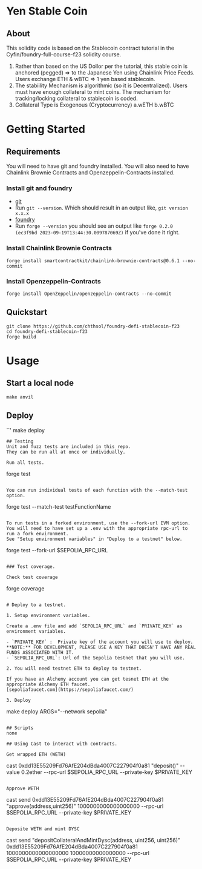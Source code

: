 # Yen Stable Coin

## About
This solidity code is based on the Stablecoin contract tutorial in the Cyfin/foundry-full-course-f23 solidity course.
1. Rather than based on the US Dollor per the tutorial, this stable coin is anchored (pegged) => to the Japanese Yen
   using Chainlink Price Feeds. Users exchange ETH & wBTC  => 1 yen based stablecoin. 
2. The stabiility Mechanism is algorithmic (so it is Decentralized). Users must have enough collateral to mint coins.
   The mechanism for tracking/locking collateral to stablecoin is coded.
3. Collateral Type is Exogenous (Cryptocurrency)
   a.wETH
   b.wBTC

# Getting Started
## Requirements
You will need to have git and foundry installed. You will also need to have Chainlink Brownie Contracts and Openzeppelin-Contracts installed.

### Install git and foundry
- [git](https://git-scm.com/book/en/v2/Getting-Started-Installing-Git)
 - Run `git --version`. Which should result in an output like, `git version x.x.x`
- [foundry](https://getfoundry.sh/)
 - Run `forge --version` you should see an output like `forge 0.2.0 (ec3f9bd 2023-09-19T13:44:30.009787069Z)` if you've done it right.

### Install Chainlink Brownie Contracts
```
forge install smartcontractkit/chainlink-brownie-contracts@0.6.1 --no-commit
```
### Install Openzeppelin-Contracts
```
forge install OpenZeppelin/openzeppelin-contracts --no-commit
```

## Quickstart
```
git clone https://github.com/chthsol/foundry-defi-stablecoin-f23
cd foundry-defi-stablecoin-f23
forge build
```

# Usage

## Start a local node
```
make anvil
```

## Deploy
``'
make deploy
```
## Testing
Unit and fuzz tests are included in this repo.
They can be run all at once or individually.

Run all tests.
```
forge test
```

You can run individual tests of each function with the --match-test option.
```
forge test --match-test testFunctionName
```

To run tests in a forked environment, use the --fork-url EVM option.
You will need to have set up a .env with the appropriate rpc-url to run a fork environment.
See "Setup environment variables" in "Deploy to a testnet" below.
```
forge test --fork-url $SEPOLIA_RPC_URL
```

### Test coverage.

Check test coverage
```
forge coverage
```

# Deploy to a testnet.

1. Setup environment variables.

Create a .env file and add `SEPOLIA_RPC_URL` and `PRIVATE_KEY` as environment variables.

- `PRIVATE_KEY` :  Private key of the account you will use to deploy. **NOTE:** FOR DEVELOPMENT, PLEASE USE A KEY THAT DOESN'T HAVE ANY REAL FUNDS ASSOCIATED WITH IT.
- `SEPOLIA_RPC_URL`: Url of the Sepolia testnet that you will use.

2. You will need testnet ETH to deploy to testnet.

If you have an Alchemy account you can get tesnet ETH at the appropriate Alchemy ETH faucet.
[sepoliafaucet.com](https://sepoliafaucet.com/)

3. Deploy
```
make deploy ARGS="--network sepolia"
```

## Scripts
none

## Using Cast to interact with contracts.

Get wrapped ETH (WETH)
```
cast 0xdd13E55209Fd76AfE204dBda4007C227904f0a81 "deposit()" --value 0.2ether --rpc-url $SEPOLIA_RPC_URL --private-key $PRIVATE_KEY
```

Approve WETH 
```
cast send 0xdd13E55209Fd76AfE204dBda4007C227904f0a81 "approve(address,uint256)" <dyscEngineContractAddress> 1000000000000000000 --rpc-url $SEPOLIA_RPC_URL --private-key $PRIVATE_KEY
```

Deposite WETH and mint DYSC
```
cast send <dyscEngineContractAddress> "depositCollateralAndMintDysc(address, uint256, uint256)" 0xdd13E55209Fd76AfE204dBda4007C227904f0a81 1000000000000000000 10000000000000000 --rpc-url $SEPOLIA_RPC_URL --private-key $PRIVATE_KEY
```